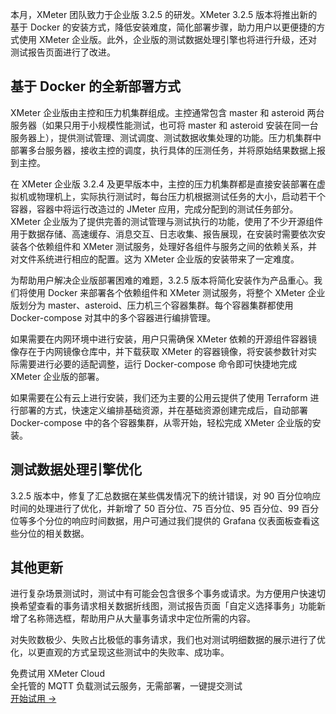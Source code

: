 本月，XMeter 团队致力于企业版 3.2.5 的研发。XMeter 3.2.5 版本将推出新的基于 Docker 的安装方式，降低安装难度，简化部署步骤，助力用户以更便捷的方式使用 XMeter 企业版。此外，企业版的测试数据处理引擎也将进行升级，还对测试报告页面进行了改进。

## 基于 Docker 的全新部署方式

XMeter 企业版由主控和压力机集群组成。主控通常包含 master 和 asteroid 两台服务器（如果只用于小规模性能测试，也可将 master 和 asteroid 安装在同一台服务器上），提供测试管理、测试调度、测试数据收集处理的功能。压力机集群中部署多台服务器，接收主控的调度，执行具体的压测任务，并将原始结果数据上报到主控。

在 XMeter 企业版 3.2.4 及更早版本中，主控的压力机集群都是直接安装部署在虚拟机或物理机上，实际执行测试时，每台压力机根据测试任务的大小，启动若干个容器，容器中将运行改造过的 JMeter 应用，完成分配到的测试任务部分。XMeter 企业版为了提供完善的测试管理与测试执行的功能，使用了不少开源组件用于数据存储、高速缓存、消息交互、日志收集、报告展现，在安装时需要依次安装各个依赖组件和 XMeter 测试服务，处理好各组件与服务之间的依赖关系，并对文件系统进行相应的配置。这为 XMeter 企业版的安装带来了一定难度。

为帮助用户解决企业版部署困难的难题，3.2.5 版本将简化安装作为产品重心。我们将使用 Docker 来部署各个依赖组件和 XMeter 测试服务，将整个 XMeter 企业版划分为 master、asteroid、压力机三个容器集群。每个容器集群都使用 Docker-compose 对其中的多个容器进行编排管理。

如果需要在内网环境中进行安装，用户只需确保 XMeter 依赖的开源组件容器镜像存在于内网镜像仓库中，并下载获取 XMeter 的容器镜像，将安装参数针对实际需要进行必要的适配调整，运行 Docker-compose 命令即可快捷地完成 XMeter 企业版的部署。

如果需要在公有云上进行安装，我们还为主要的公用云提供了使用 Terraform 进行部署的方式，快速定义编排基础资源，并在基础资源创建完成后，自动部署 Docker-compose 中的各个容器集群，从零开始，轻松完成 XMeter 企业版的安装。

## 测试数据处理引擎优化

3.2.5 版本中，修复了汇总数据在某些偶发情况下的统计错误，对 90 百分位响应时间的处理进行了优化，并新增了 50 百分位、75 百分位、95 百分位、99 百分位等多个分位的响应时间数据，用户可通过我们提供的 Grafana 仪表面板查看这些分位的相关数据。

## 其他更新

进行复杂场景测试时，测试中有可能会包含很多个事务或请求。为方便用户快速切换希望查看的事务请求相关数据折线图，测试报告页面「自定义选择事务」功能新增了名称筛选框，帮助用户从大量事务请求中定位所需的内容。

对失败数极少、失败占比极低的事务请求，我们也对测试明细数据的展示进行了优化，以更直观的方式呈现这些测试中的失败率、成功率。



<section class="promotion">
    <div>
        免费试用 XMeter Cloud
        <div class="is-size-14 is-text-normal has-text-weight-normal">全托管的 MQTT 负载测试云服务，无需部署，一键提交测试</div>
    </div>
    <a href="https://www.emqx.com/zh/products/xmeter" class="button is-gradient px-5">开始试用 →</a>
</section>
